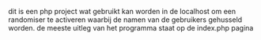 dit is een php project wat gebruikt kan worden in de localhost om een randomiser te activeren waarbij de namen van de gebruikers gehusseld worden.
de meeste uitleg van het programma staat op de index.php pagina